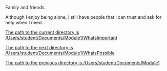 Family and friends.

Although I enjoy being alone, I still have people that I can trust and ask for help when I need.

<ins>The path to the current directory is /Users/student/Documents/Module1/WhatsImportant<ins>

<ins>The path to the next directory is /Users/student/Documents/Module1/WhatsPossible<ins>

<ins>The path to the previous directory is /Users/student/Documents/Module1<ins>
